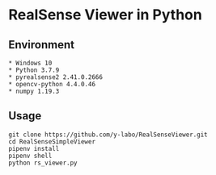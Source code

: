 # RealSense Viewer in Python

## Environment

    * Windows 10
    * Python 3.7.9
    * pyrealsense2 2.41.0.2666
    * opencv-python 4.4.0.46
    * numpy 1.19.3

## Usage

    git clone https://github.com/y-labo/RealSenseViewer.git
    cd RealSenseSimpleViewer
    pipenv install
    pipenv shell
    python rs_viewer.py
